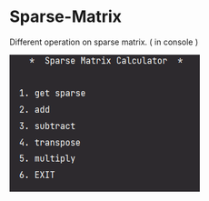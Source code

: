 # Sparse-Matrix
Different operation on sparse matrix. ( in  console )

![](https://github.com/ayadaRD/Sparse-Matrix/blob/main/example.png)
